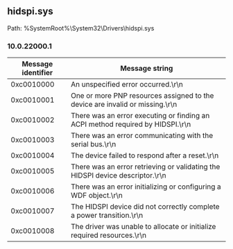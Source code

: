 ## hidspi.sys

Path: %SystemRoot%\System32\Drivers\hidspi.sys

### 10.0.22000.1

Message identifier | Message string
--- | ---
0xc0010000 | An unspecified error occurred.\r\n
0xc0010001 | One or more PNP resources assigned to the device are invalid or missing.\r\n
0xc0010002 | There was an error executing or finding an ACPI method required by HIDSPI.\r\n
0xc0010003 | There was an error communicating with the serial bus.\r\n
0xc0010004 | The device failed to respond after a reset.\r\n
0xc0010005 | There was an error retrieving or validating the HIDSPI device descriptor.\r\n
0xc0010006 | There was an error initializing or configuring a WDF object.\r\n
0xc0010007 | The HIDSPI device did not correctly complete a power transition.\r\n
0xc0010008 | The driver was unable to allocate or initialize required resources.\r\n
